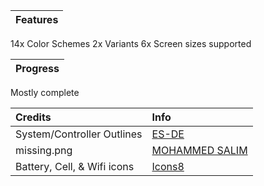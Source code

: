 Features|
--------|
14x Color Schemes
2x Variants
6x Screen sizes supported

Progress|
--------|
Mostly complete

Credits|Info
:------|:---
System/Controller Outlines|[ES-DE](https://gitlab.com/es-de/themes)
missing.png|[MOHAMMED SALIM](https://thenounproject.com/creator/salim.miah24)
Battery, Cell, & Wifi icons|[Icons8](https://icons8.com)
